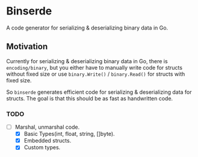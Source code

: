 # Binserde

A code generator for serializing & deserializing binary data in Go.

## Motivation

Currently for serializing & deserializing binary data in Go, there is `encoding/binary`, but you either have to manually write code for structs without fixed size or use `binary.Write()` / `binary.Read()` for structs with fixed size. 

So `binserde` generates efficient code for serializing & deserializing data for structs. The goal is that this should be as fast as handwritten code.

### TODO

- [ ] Marshal, unmarshal code.
    - [x] Basic Types(int, float, string, []byte).
    - [x] Embedded structs.
    - [X] Custom types.